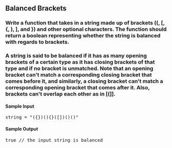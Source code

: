 ## Balanced Brackets

### Write a function that takes in a string made up of brackets ((, [, {, ), ], and }) and other optional characters. The function should return a boolean representing whether the string is balanced with regards to brackets. 
### A string is said to be balanced if it has as many opening brackets of a certain type as it has closing brackets of that type and if no bracket is unmatched. Note that an opening bracket can't match a corresponding closing bracket that comes before it, and similarly, a closing bracket can't match a corresponding opening bracket that comes after it. Also, brackets can't overlap each other as in [(]]. 

<h4>Sample Input</h4>
<pre><span class="CodeEditor-promptParameter">string</span> = "({})(){}([])()()"
</pre>

<h4>Sample Output</h4>
<pre>true <span class="CodeEditor-promptComment">// the input string is balanced</span>
</pre>